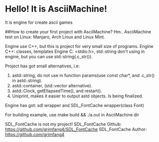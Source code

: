 # Hello! It is AsciiMachine!
It is engine for create ascii games

##How to create your first project with AsciiMachine?
Hm.. AsciiMachine test on Linux: Manjaro, Arch Linux and Linux Mint.

Engine use C++, but this is project for very small size of programs.
Engine C++: classes, templates
Engine C: <stdio.h>, std::string don't using in engine, but you can use std::string(.c_str()).

Project has got small alternatives, i.e: 
1. astd::string, do not use in function params(use const char*, and .c_str() in astd::string).
2. astd::container, (std::vector alternative).
3. astd::Clock, getEllapsedTime(), and restart().
4. Uniprint, makes it easier to output astd objects. Is being finalized.

Engine has got: sdl wrapper and SDL_FontCache wrapper(class Font) 

For building example, use make build && ./a.out in AsciiMachine dir

SDL_FontCache is not my project!
SDL_FontCache Github: https://github.com/grimfang4/SDL_FontCache
SDL_FontCache Author: https://github.com/grimfang4
